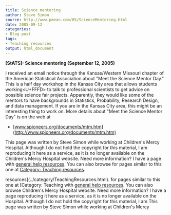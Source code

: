 ```yaml
---
title: Science mentoring
author: Steve Simon
source: http://www.pmean.com/05/ScienceMentoring.html
date: 2005-09-12
categories:
- Blog post
tags:
- Teaching resources
output: html_document
---
```

**[StATS]:** **Science mentoring (September 12,
2005)**

I received an email notice through the Kansas/Western Missouri chapter
of the American Statistical Association about \"Meet the Science Mentor
Day.\" This is a half day workshop in the Kansas City area that allows
students working<U+FFFD> to talk to professional scientists to get advice on
possible science fair projects. Apparently, they would like some of the
mentors to have backgrounds in Statistics, Probability, Research Design,
and data management. If you are in the Kansas City area, this might be
an interesting thing to work on. More details about \"Meet the Science
Mentor Day\" is on the web at

-   [www.spioneers.org/documents/mtm.htm](http://www.spioneers.org/documents/mtm.htm)

This page was written by Steve Simon while working at Children\'s Mercy
Hospital. Although I do not hold the copyright for this material, I am
reproducing it here as a service, as it is no longer available on the
Children\'s Mercy Hospital website. Need more information? I have a page
with [general help resources](../GeneralHelp.html). You can also browse
for pages similar to this one at [Category: Teaching
resources](../category/TeachingResources.html).
<!---More--->
resources](../category/TeachingResources.html).
for pages similar to this one at [Category: Teaching
with [general help resources](../GeneralHelp.html). You can also browse
Children\'s Mercy Hospital website. Need more information? I have a page
reproducing it here as a service, as it is no longer available on the
Hospital. Although I do not hold the copyright for this material, I am
This page was written by Steve Simon while working at Children\'s Mercy

<!---Do not use
**[StATS]:** **Science mentoring (September 12,
This page was written by Steve Simon while working at Children\'s Mercy
Hospital. Although I do not hold the copyright for this material, I am
reproducing it here as a service, as it is no longer available on the
Children\'s Mercy Hospital website. Need more information? I have a page
with [general help resources](../GeneralHelp.html). You can also browse
for pages similar to this one at [Category: Teaching
resources](../category/TeachingResources.html).
--->

